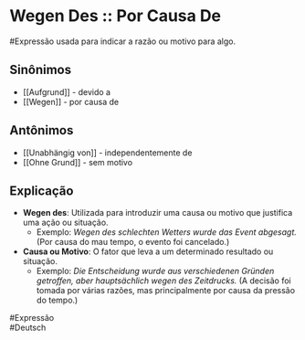 # Wegen Des :: Por Causa De
#Expressão usada para indicar a razão ou motivo para algo.

## Sinônimos
- [[Aufgrund]] - devido a  
- [[Wegen]] - por causa de  

## Antônimos
- [[Unabhängig von]] - independentemente de  
- [[Ohne Grund]] - sem motivo  

## Explicação
- **Wegen des**: Utilizada para introduzir uma causa ou motivo que justifica uma ação ou situação.
  - Exemplo: *Wegen des schlechten Wetters wurde das Event abgesagt.* (Por causa do mau tempo, o evento foi cancelado.)
- **Causa ou Motivo**: O fator que leva a um determinado resultado ou situação.
  - Exemplo: *Die Entscheidung wurde aus verschiedenen Gründen getroffen, aber hauptsächlich wegen des Zeitdrucks.* (A decisão foi tomada por várias razões, mas principalmente por causa da pressão do tempo.)

#Expressão  
#Deutsch  